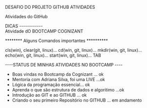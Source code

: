 DESAFIO DO PROJETO GITHUB ATIVIDADES

Atividades do GitHub

DICAS ------------  
Atividade dO BOOTCAMP COGNIZANT

******** Alguns Comandos importantes **********

cls(win), clear(git, linux)...
cd(win, git, linux)...
mkdir(win, git, linux)...
echo(win, git, linux)...
start(win, git, linux)...
TAB

----STATUS DE MINHAS ATIVIDADES NO BOOTCAMP ----

- Boas vindas no Bootcamp da Cognizant ... ok
- Mentoria com  Adriana Silva, foi uma LIVE ...ok
- Lógica da programação essencial... ok
- Aprenda o que são estrutura de dados e algoritimo ...ok
- Introdução ao GIT e ao GITHUB ... ok 
- Criando o seu primeiro Repositório  no GITHUB ... em andamento


